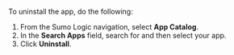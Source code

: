 To uninstall the app, do the following:

1. From the Sumo Logic navigation, select **App Catalog**.
1. In the **Search Apps** field, search for and then select your app. 
1. Click **Uninstall**.